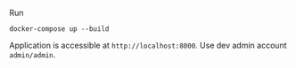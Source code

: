 Run

```
docker-compose up --build
```

Application is accessible at `http://localhost:8000`. Use dev admin account `admin/admin`.
